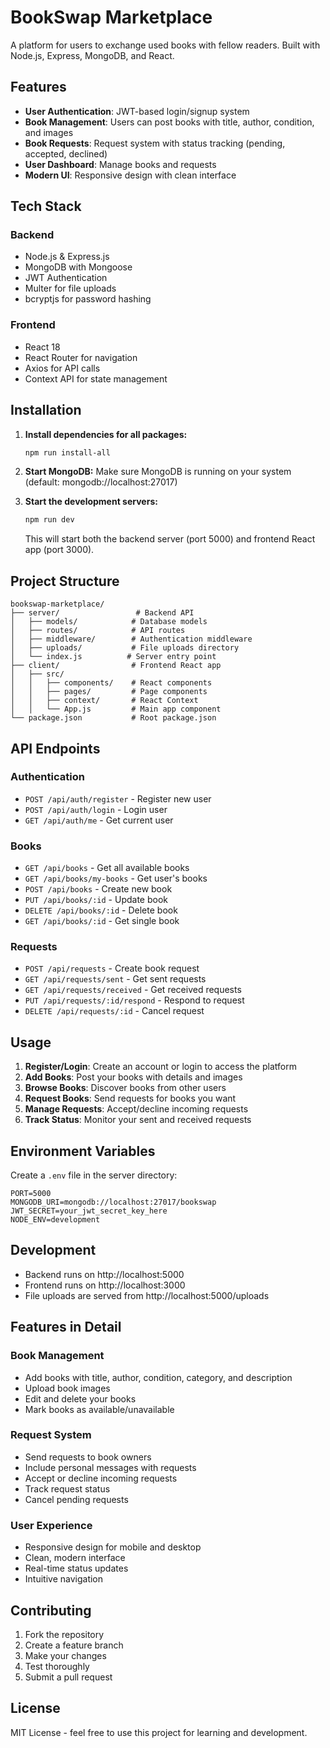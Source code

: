 # BookSwap Marketplace

A platform for users to exchange used books with fellow readers. Built with Node.js, Express, MongoDB, and React.

## Features

- **User Authentication**: JWT-based login/signup system
- **Book Management**: Users can post books with title, author, condition, and images
- **Book Requests**: Request system with status tracking (pending, accepted, declined)
- **User Dashboard**: Manage books and requests
- **Modern UI**: Responsive design with clean interface

## Tech Stack

### Backend
- Node.js & Express.js
- MongoDB with Mongoose
- JWT Authentication
- Multer for file uploads
- bcryptjs for password hashing

### Frontend
- React 18
- React Router for navigation
- Axios for API calls
- Context API for state management

## Installation

1. **Install dependencies for all packages:**
   ```bash
   npm run install-all
   ```

2. **Start MongoDB:**
   Make sure MongoDB is running on your system (default: mongodb://localhost:27017)

3. **Start the development servers:**
   ```bash
   npm run dev
   ```

   This will start both the backend server (port 5000) and frontend React app (port 3000).

## Project Structure

```
bookswap-marketplace/
├── server/                 # Backend API
│   ├── models/            # Database models
│   ├── routes/            # API routes
│   ├── middleware/        # Authentication middleware
│   ├── uploads/           # File uploads directory
│   └── index.js          # Server entry point
├── client/                # Frontend React app
│   ├── src/
│   │   ├── components/    # React components
│   │   ├── pages/         # Page components
│   │   ├── context/       # React Context
│   │   └── App.js         # Main app component
└── package.json           # Root package.json
```

## API Endpoints

### Authentication
- `POST /api/auth/register` - Register new user
- `POST /api/auth/login` - Login user
- `GET /api/auth/me` - Get current user

### Books
- `GET /api/books` - Get all available books
- `GET /api/books/my-books` - Get user's books
- `POST /api/books` - Create new book
- `PUT /api/books/:id` - Update book
- `DELETE /api/books/:id` - Delete book
- `GET /api/books/:id` - Get single book

### Requests
- `POST /api/requests` - Create book request
- `GET /api/requests/sent` - Get sent requests
- `GET /api/requests/received` - Get received requests
- `PUT /api/requests/:id/respond` - Respond to request
- `DELETE /api/requests/:id` - Cancel request

## Usage

1. **Register/Login**: Create an account or login to access the platform
2. **Add Books**: Post your books with details and images
3. **Browse Books**: Discover books from other users
4. **Request Books**: Send requests for books you want
5. **Manage Requests**: Accept/decline incoming requests
6. **Track Status**: Monitor your sent and received requests

## Environment Variables

Create a `.env` file in the server directory:

```
PORT=5000
MONGODB_URI=mongodb://localhost:27017/bookswap
JWT_SECRET=your_jwt_secret_key_here
NODE_ENV=development
```

## Development

- Backend runs on http://localhost:5000
- Frontend runs on http://localhost:3000
- File uploads are served from http://localhost:5000/uploads

## Features in Detail

### Book Management
- Add books with title, author, condition, category, and description
- Upload book images
- Edit and delete your books
- Mark books as available/unavailable

### Request System
- Send requests to book owners
- Include personal messages with requests
- Accept or decline incoming requests
- Track request status
- Cancel pending requests

### User Experience
- Responsive design for mobile and desktop
- Clean, modern interface
- Real-time status updates
- Intuitive navigation

## Contributing

1. Fork the repository
2. Create a feature branch
3. Make your changes
4. Test thoroughly
5. Submit a pull request

## License

MIT License - feel free to use this project for learning and development.
